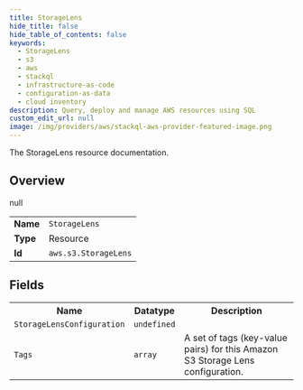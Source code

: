 ```yaml
---
title: StorageLens
hide_title: false
hide_table_of_contents: false
keywords:
  - StorageLens
  - s3
  - aws
  - stackql
  - infrastructure-as-code
  - configuration-as-data
  - cloud inventory
description: Query, deploy and manage AWS resources using SQL
custom_edit_url: null
image: /img/providers/aws/stackql-aws-provider-featured-image.png
---
```

The StorageLens resource documentation.

## Overview
<table><tbody>
<tr><td><b>Name</b></td><td><code>StorageLens</code></td></tr>
<tr><td><b>Type</b></td><td>Resource</td></tr>
null
<tr><td><b>Id</b></td><td><code>aws.s3.StorageLens</code></td></tr>
</tbody></table>

## Fields
<table><tbody>
<tr><th>Name</th><th>Datatype</th><th>Description</th></tr>
<tr><td><code>StorageLensConfiguration</code></td><td><code>undefined</code></td><td></td></tr><tr><td><code>Tags</code></td><td><code>array</code></td><td>A set of tags (key-value pairs) for this Amazon S3 Storage Lens configuration.</td></tr>
</tbody></table>
